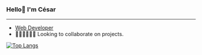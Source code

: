 ### Hello👋 I'm César
<hr />


- <a href="https://cesar-ch.github.io/WebPage/" target="_blank">Web Developer</a>
- 👩‍💻🧑‍💻👨‍💻 Looking to collaborate on projects.


[![Top Langs](https://github-readme-stats.vercel.app/api/top-langs/?username=cesar-ch&show_icons=true&theme=tokyonight)
](https://github.com/anuraghazra/github-readme-stats)


<!---
CesarWP/CesarWP is a ✨ special ✨ repository because its `README.md` (this file) appears on your GitHub profile.
You can click the Preview link to take a look at your changes.
--->
